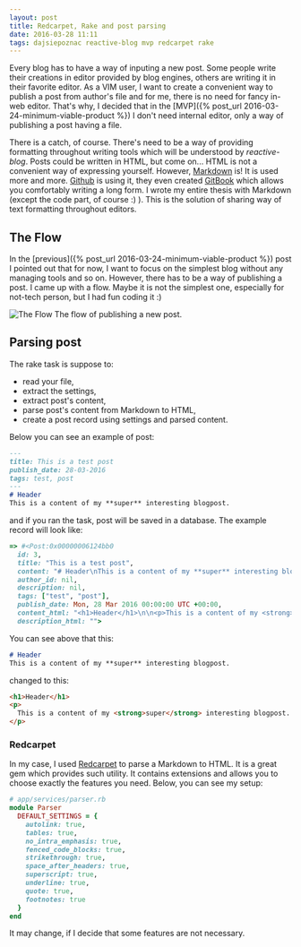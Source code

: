 ```yaml
---
layout: post
title: Redcarpet, Rake and post parsing
date: 2016-03-28 11:11
tags: dajsiepoznac reactive-blog mvp redcarpet rake
---
```


Every blog has to have a way of inputing a new post. Some people write their creations in editor provided by blog engines, others are writing it in their favorite editor. As a VIM user, I want to create a convenient way to publish a post from author's file and for me, there is no need for fancy in-web editor. That's why, I decided that in the [MVP]({% post_url 2016-03-24-minimum-viable-product %}) I don't need internal editor, only a way of publishing a post having a file.

There is a catch, of course. There's need to be a way of providing formatting throughout writing tools which will be understood by *reactive-blog*. Posts could be written in HTML, but come on... HTML is not a convenient way of expressing yourself. However, [Markdown](https://en.wikipedia.org/wiki/Markdown) is! It is used more and more. [Github](https://help.github.com/articles/about-writing-and-formatting-on-github/) is using it, they even created [GitBook](https://www.gitbook.com/) which allows you comfortably writing a long form. I wrote my entire thesis with Markdown (except the code part, of course :) ). This is the solution of sharing way of text formatting throughout editors.

## The Flow
In the [previous]({% post_url 2016-03-24-minimum-viable-product %}) post I pointed out that for now, I want to focus on the simplest blog without any managing tools and so on. However, there has to be a way of publishing a post. I came up with a flow. Maybe it is not the simplest one, especially for not-tech person, but I had fun coding it :)

![The Flow](/images/2016-03-28/flow.png)
<span>The flow of publishing a new post.</span>


## Parsing post
The rake task is suppose to:

* read your file,
* extract the settings,
* extract post's content,
* parse post's content from Markdown to HTML,
* create a post record using settings and parsed content.

Below you can see an example of post:

```markdown
---
title: This is a test post
publish_date: 28-03-2016
tags: test, post
---
# Header
This is a content of my **super** interesting blogpost.
```

and if you ran the task, post will be saved in a database. The example record will look like:

```ruby
=> #<Post:0x00000006124bb0
  id: 3,
  title: "This is a test post",
  content: "# Header\nThis is a content of my **super** interesting blogpost.\n",
  author_id: nil,
  description: nil,
  tags: ["test", "post"],
  publish_date: Mon, 28 Mar 2016 00:00:00 UTC +00:00,
  content_html: "<h1>Header</h1>\n\n<p>This is a content of my <strong>super</strong> interesting blogpost.</p>\n",
  description_html: "">
```

You can see above that this:

```markdown
# Header
This is a content of my **super** interesting blogpost.
```

changed to this:

```html
<h1>Header</h1>
<p>
  This is a content of my <strong>super</strong> interesting blogpost.
</p>
```

### Redcarpet
In my case, I used [Redcarpet](https://github.com/vmg/redcarpet) to parse a Markdown to HTML. It is a great gem which provides such utility. It contains extensions and allows you to choose exactly the features you need. Below, you can see my setup:

```ruby
# app/services/parser.rb
module Parser
  DEFAULT_SETTINGS = {
    autolink: true,
    tables: true,
    no_intra_emphasis: true,
    fenced_code_blocks: true,
    strikethrough: true,
    space_after_headers: true,
    superscript: true,
    underline: true,
    quote: true,
    footnotes: true
  }
end
```

It may change, if I decide that some features are not necessary.




